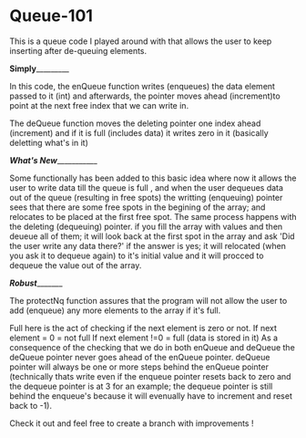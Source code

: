 # Queue-101
This is a queue code I played around with that allows the user to keep inserting after de-queuing elements.


______________________________________________________________Simply_______________________________________________________________________

In this code, the enQueue function writes (enqueues) the data element passed to it (int) and afterwards, the pointer moves ahead (increment)to point at the next free index that we can write in.

The deQueue function moves the deleting pointer one index ahead (increment) and if it is full (includes data) it writes zero in it (basically deletting what's in it)

___________________________________________________________What's New______________________________________________________________________

Some functionally has been added to this basic idea where now it allows the user to write data till the queue is full , and when the user dequeues data out of the queue (resulting in free spots) the writting (enqueuing) pointer sees that there are some free spots in the begining of the array; and relocates to be placed at the first free spot. The same process happens with the deleting (dequeuing) pointer. if you fill the array with values and then deueue all of them; it will look back at the first spot in the array and ask 'Did the user write any data there?' if the answer is yes; it will relocated (when you ask it to dequeue again) to it's initial value and it will procced to dequeue the value out of the array.

_______________________________________________________________Robust______________________________________________________________________

The protectNq function assures that the program will not allow the user to add (enqueue) any more elements to the array if it's full. 

Full here is the act of checking if the next element is zero or not. If next element = 0   = not full
                                                                     If next element !=0   = full  (data is stored in it)
As a consequence of the checking that we do in both enQueue and deQueue the deQueue pointer never goes ahead of the enQueue pointer. deQueue pointer will always be one or more steps behind the enQueue pointer (technically thats write even if the enqueue pointer resets back to zero and the dequeue pointer is at 3 for an example; the dequeue pointer is still behind the enqueue's because it will evenually have to increment and reset back to -1).


Check it out and feel free to create a branch with improvements !
